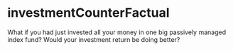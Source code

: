 # investmentCounterFactual
What if you had just invested all your money in one big passively managed index fund? Would your investment return be doing better?
